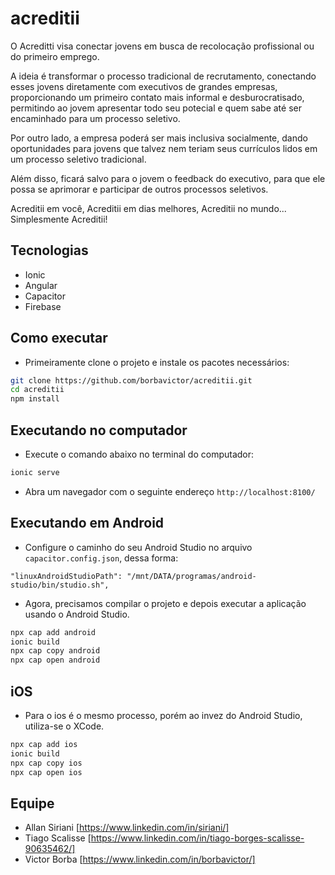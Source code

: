 # acreditii

O Acreditti visa conectar jovens em busca de recolocação profissional ou do primeiro emprego.

A ideia é transformar o processo tradicional de recrutamento, conectando esses jovens diretamente com executivos de grandes empresas, proporcionando um primeiro contato mais informal e desburocratisado, permitindo ao jovem apresentar todo seu potecial e quem sabe até ser encaminhado para um processo seletivo.

Por outro lado, a empresa poderá ser mais inclusiva socialmente, dando oportunidades para jovens que talvez nem teriam seus currículos lidos em um processo seletivo tradicional.

Além disso, ficará salvo para o jovem o feedback do executivo, para que ele possa se aprimorar e participar de outros processos seletivos.

Acreditii em você, Acreditii em dias melhores, Acreditii no mundo... Simplesmente Acreditii!

## Tecnologias

- Ionic
- Angular
- Capacitor
- Firebase

## Como executar

- Primeiramente clone o projeto e instale os pacotes necessários:

```bash
git clone https://github.com/borbavictor/acreditii.git
cd acreditii
npm install
```

## Executando no computador

- Execute o comando abaixo no terminal do computador:

```bash
ionic serve
```

- Abra um navegador com o seguinte endereço `http://localhost:8100/`

## Executando em Android

- Configure o caminho do seu Android Studio no arquivo `capacitor.config.json`, dessa forma:

```
"linuxAndroidStudioPath": "/mnt/DATA/programas/android-studio/bin/studio.sh",
```

- Agora, precisamos compilar o projeto e depois executar a aplicação usando o Android Studio.

```bash
npx cap add android
ionic build
npx cap copy android
npx cap open android
```

## iOS

- Para o ios é o mesmo processo, porém ao invez do Android Studio, utiliza-se o XCode.

```bash
npx cap add ios
ionic build
npx cap copy ios
npx cap open ios
```

## Equipe

- Allan Siriani [https://www.linkedin.com/in/siriani/]
- Tiago Scalisse [https://www.linkedin.com/in/tiago-borges-scalisse-90635462/]
- Victor Borba [https://www.linkedin.com/in/borbavictor/]
